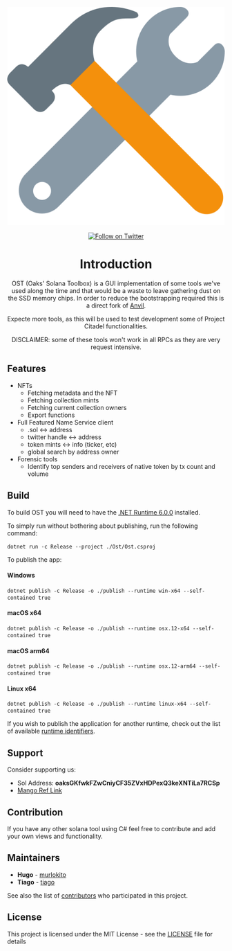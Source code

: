<p align="center">
    <img src="assets/Ost.png" margin="auto"/>
</p>

<div align="center">
    <a href="https://twitter.com/intent/follow?screen_name=blockmountainio">
        <img src="https://img.shields.io/twitter/follow/blockmountainio?style=flat-square&logo=twitter"
            alt="Follow on Twitter"></a>
</div>

<div style="text-align:center">

# Introduction

<p>

OST (Oaks' Solana Toolbox) is a GUI implementation of some tools we've used along the time and that would be a waste to leave gathering dust on the SSD memory chips.
In order to reduce the bootstrapping required this is a direct fork of [Anvil](github.com/bmresearch/anvil).

Expecte more tools, as this will be used to test development some of Project Citadel functionalities.

</p>

<p>

DISCLAIMER: some of these tools won't work in all RPCs as they are very request intensive.

</p>

</div>

## Features

- NFTs
    - Fetching metadata and the NFT
    - Fetching collection mints
    - Fetching current collection owners
    - Export functions
- Full Featured Name Service client
    - .sol <-> address
    - twitter handle <-> address
    - token mints <-> info (ticker, etc)
    - global search by address owner
- Forensic tools
    - Identify top senders and receivers of native token by tx count and volume


## Build

To build OST you will need to have the [.NET Runtime 6.0.0](https://dotnet.microsoft.com/en-us/download/dotnet/6.0) installed.

To simply run without bothering about publishing, run the following command:

```
dotnet run -c Release --project ./Ost/Ost.csproj
```

To publish the app:

#### Windows

```
dotnet publish -c Release -o ./publish --runtime win-x64 --self-contained true
```

#### macOS x64

```
dotnet publish -c Release -o ./publish --runtime osx.12-x64 --self-contained true
```

#### macOS arm64

```
dotnet publish -c Release -o ./publish --runtime osx.12-arm64 --self-contained true
```

#### Linux x64

```
dotnet publish -c Release -o ./publish --runtime linux-x64 --self-contained true
```

If you wish to publish the application for another runtime, check out the list of available [runtime identifiers](https://docs.microsoft.com/en-us/dotnet/core/rid-catalog#using-rids).


## Support

Consider supporting us:

* Sol Address: **oaksGKfwkFZwCniyCF35ZVxHDPexQ3keXNTiLa7RCSp**
* [Mango Ref Link](https://trade.mango.markets/?ref=MangoSharp)


## Contribution

If you have any other solana tool using C# feel free to contribute and add your own views and functionality.

## Maintainers

* **Hugo** - [murlokito](https://github.com/murlokito)
* **Tiago** - [tiago](https://github.com/tiago18c)

See also the list of [contributors](https://github.com/bmresearch/Solnet/contributors) who participated in this project.

## License

This project is licensed under the MIT License - see the [LICENSE](https://github.com/bmresearch/Solnet/blob/master/LICENSE) file for details